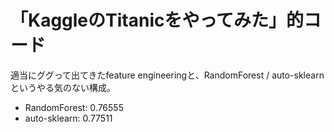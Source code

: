 # 「KaggleのTitanicをやってみた」的コード

適当にググって出てきたfeature engineeringと、RandomForest / auto-sklearnというやる気のない構成。

- RandomForest: 0.76555
- auto-sklearn: 0.77511
